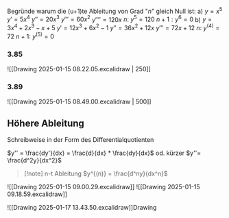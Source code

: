 Begründe warum die (u+1)te Ableitung von Grad "$n$" gleich Null ist:
a) $y=x^5$
		$y'=5x^4$
	$y''=20x^3$
	$y'''=60x^2$
	$y'''' = 120x$
	$n: \ y^{5} = 120$
	$n+1: y^{6} = 0$
b)
	$y=3x^4 + 2x^3 - x + 5$
	$y' = 12x^3 + 6x^2 -1$
	$y'' = 36x^2 +12x$
	$y''' = 72x + 12$
	$n: \ y^{(4)} = 72$
	$n+1: \ y^{(5)} = 0$

### 3.85
![[Drawing 2025-01-15 08.22.05.excalidraw | 250]]
### 3.89
![[Drawing 2025-01-15 08.49.00.excalidraw | 500]]

## Höhere Ableitung
Schreibweise in der Form des Differentialquotienten

$y'' = \frac{dy'}{dx} = \frac{d}{dx} * \frac{dy}{dx}$ od. kürzer $y''= \frac{d^2y}{dx^2}$

>[!note] n-t Ableitung
>$y^{(n)} = \frac{d^ny}{dx^n}$

![[Drawing 2025-01-15 09.00.29.excalidraw]]
![[Drawing 2025-01-15 09.18.59.excalidraw]]

![[Drawing 2025-01-17 13.43.50.excalidraw]]Drawing